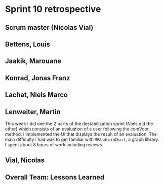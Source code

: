 # Sprint 10 retrospective

## Scrum master (Nicolas Vial)


## Bettens, Louis

## Jaakik, Marouane

## Konrad, Jonas Franz

## Lachat, Niels Marco

## Lenweiter, Martin
This week I did one the 2 parts of the destabilization sprint (Niels did the other) which consists of an evaluation of a user following the comVoor method. I implemented the UI that displays the result of an evaluation. The main difficulty I had was to get familiar with `MPAndroidChart`, a graph library. I spent about 8 hours of work including reviews.

## Vial, Nicolas

## Overall Team: Lessons Learned
